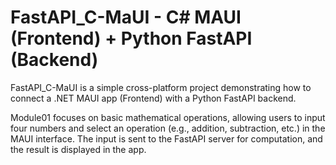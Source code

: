# FastAPI_C-MaUI - C# MAUI (Frontend) + Python FastAPI (Backend)

FastAPI_C-MaUI is a simple cross-platform project demonstrating how to connect a .NET MAUI app (Frontend) with a Python FastAPI backend.

Module01 focuses on basic mathematical operations, allowing users to input four numbers and select an operation (e.g., addition, subtraction, etc.) in the MAUI interface. The input is sent to the FastAPI server for computation, and the result is displayed in the app.

